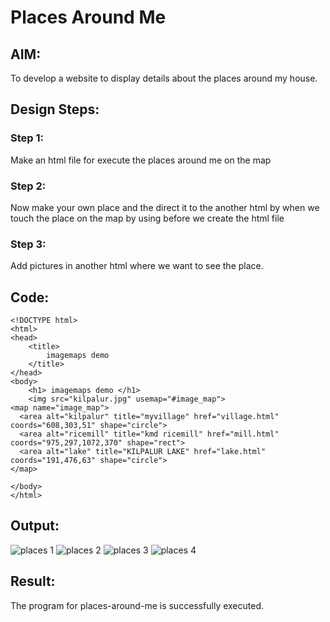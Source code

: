 # Places Around Me
## AIM:
To develop a website to display details about the places around my house.

## Design Steps:

### Step 1:
Make an html file for execute the places around me on the map
### Step 2:
Now make your own place and the direct it to the another html by when we touch the place on the map by using before we create the html file
### Step 3:
Add pictures in another html where we want to see the place.
## Code:
```
<!DOCTYPE html>
<html>
<head>
    <title>
        imagemaps demo
    </title>
</head>
<body>
    <h1> imagemaps demo </h1>
    <img src="kilpalur.jpg" usemap="#image_map">
<map name="image_map">
  <area alt="kilpalur" title="myvillage" href="village.html" coords="608,303,51" shape="circle">
  <area alt="ricemill" title="kmd ricemill" href="mill.html" coords="975,297,1072,370" shape="rect">
  <area alt="lake" title="KILPALUR LAKE" href="lake.html" coords="191,476,63" shape="circle">
</map>

</body>
</html>
```

## Output:
![places 1](https://github.com/Adithyaofficial/places-around-me/assets/147473295/a60c61c4-dade-47b3-854f-c824c8e46e8d)
![places 2](https://github.com/Adithyaofficial/places-around-me/assets/147473295/672026b2-33d9-44c3-80d5-23a37e2ab2ec)
![places 3](https://github.com/Adithyaofficial/places-around-me/assets/147473295/0d80ac83-56d4-4e6a-90e7-f17220171688)
![places 4](https://github.com/Adithyaofficial/places-around-me/assets/147473295/bbd154d8-f228-46ee-a69b-4fb7c0cd2639)



## Result:
The program for places-around-me is successfully executed.

